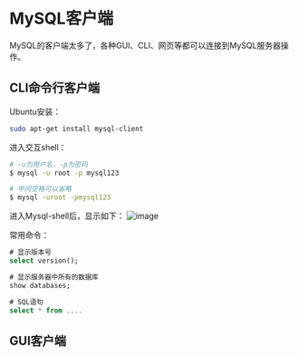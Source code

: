# MySQL客户端

MySQL的客户端太多了，各种GUI、CLI、网页等都可以连接到MySQL服务器操作。

## CLI命令行客户端

Ubuntu安装：
```sh
sudo apt-get install mysql-client
```

进入交互shell：
```sh
# -u为用户名，-p为密码
$ mysql -u root -p mysql123

# 中间空格可以省略
$ mysql -uroot -pmysql123
```

进入Mysql-shell后，显示如下：
![image](https://user-images.githubusercontent.com/14041622/48893421-445af580-ee7b-11e8-9730-35477ce05559.png)


常用命令：
```sql
# 显示版本号
select version();

# 显示服务器中所有的数据库
show databases;

# SQL语句
select * from ....
```


## GUI客户端


